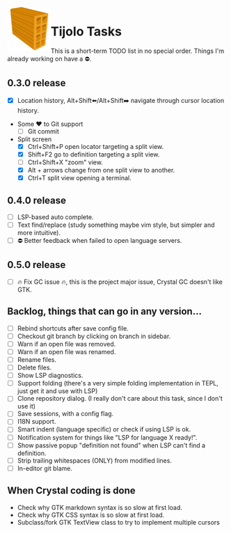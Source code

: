 <img align="left" src="./icons/tijolo.svg" width="100" height="100" />

# Tijolo Tasks

This is a short-term TODO list in no special order. Things I'm already working on have a :no_entry:.

## 0.3.0 release

- [x] Location history, Alt+Shift⬅️/Alt+Shift➡️ navigate through cursor location history.
- Some ♥️ to Git support
  - [ ] Git commit
- Split screen
  - [x] Ctrl+Shift+P open locator targeting a split view.
  - [x] Shift+F2 go to definition targeting a split view.
  - [ ] Ctrl+Shift+X "zoom" view.
  - [x] Alt + arrows change from one split view to another.
  - [x] Ctrl+T split view opening a terminal.

## 0.4.0 release

- [ ] LSP-based auto complete.
- [ ] Text find/replace (study something maybe vim style, but simpler and more intuitive).
- [ ] :no_entry: Better feedback when failed to open language servers.

## 0.5.0 release

- [ ] :fire: Fix GC issue :fire:, this is the project major issue, Crystal GC doesn't like GTK.

## Backlog, things that can go in any version...

- [ ] Rebind shortcuts after save config file.
- [ ] Checkout git branch by clicking on branch in sidebar.
- [ ] Warn if an open file was removed.
- [ ] Warn if an open file was renamed.
- [ ] Rename files.
- [ ] Delete files.
- [ ] Show LSP diagnostics.
- [ ] Support folding (there's a very simple folding implementation in TEPL, just get it and use with LSP)
- [ ] Clone repository dialog. (I really don't care about this task, since I don't use it)
- [ ] Save sessions, with a config flag.
- [ ] I18N support.
- [ ] Smart indent (language specific) or check if using LSP is ok.
- [ ] Notification system for things like "LSP for language X ready!".
- [ ] Show passive popup "definition not found" when LSP can't find a definition.
- [ ] Strip trailing whitespaces (ONLY) from modified lines.
- [ ] In-editor git blame.

## When Crystal coding is done

- Check why GTK markdown syntax is so slow at first load.
- Check why GTK CSS syntax is so slow at first load.
- Subclass/fork GTK TextView class to try to implement multiple cursors
